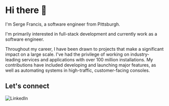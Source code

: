 # Hi there 👋

I'm Serge Francis, a software engineer from Pittsburgh.

I'm primarily interested in full-stack development and currently work as a software engineer.

Throughout my career, I have been drawn to projects that make a significant impact on a large scale. I've had the privilege of working on industry-leading services and applications with over 100 million installations. My contributions have included developing and launching major features, as well as automating systems in high-traffic, customer-facing consoles.

## Let's connect

<p align="left">
  <a href="https://www.linkedin.com/in/francis360/" style="text-decoration: none;">
    <img src="https://img.shields.io/badge/LINKEDIN-0A66C2?style=for-the-badge&logo=linkedin&logoColor=white" alt="LinkedIn">
  </a>
</p>

